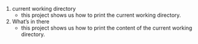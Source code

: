 1. current working directory
    * this project shows us how to print the current working directory.
2. What’s in there
    * this project shows us how to print the content of the current working directory.
